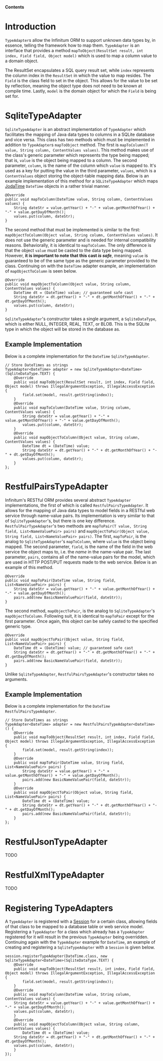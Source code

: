 **Contents**


# Introduction #

`TypeAdapter`s allow the Infinitum ORM to support unknown data types by, in essence, telling the framework how to map them. `TypeAdapter` is an interface that provides a method `mapToObject(ResultSet result, int index, Field field, Object model)` which is used to map a column value to a domain object.

The ResultSet encapsulates a SQL query result set, while `index` represents the column index in the `ResultSet` in which the value to map resides. The `Field` is the class field to set in the object. This allows for the value to be set by reflection, meaning the object type does not need to be known at compile time. Lastly, `model` is the domain object for which the `Field` is being set for.

# SqliteTypeAdapter #

`SqliteTypeAdapter` is an abstract implementation of `TypeAdapter` which facilitates the mapping of Java data types to columns in a SQLite database and vice versa. This class has two methods which must be implemented in addition to `TypeAdapter`s `mapToObject` method. The first is `mapToColumn(T value, String column, ContentValues values)`. This method makes use of the class's generic parameter which represents the type being mapped; that is, `value` is the object being mapped to a column. The second parameter, `column`, is the name of the column which `value` is mapped to. It's used as a key for putting the value in the third parameter, `values`, which is a `ContentValues` object storing the object-table mapping data. Below is an example implementation of this method for a `SQLiteTypeAdapter` which maps [JodaTime](http://joda-time.sourceforge.net/) `DateTime` objects in a rather trivial manner.

```
@Override
public void mapToColumn(DateTime value, String column, ContentValues values) {
    String dateStr = value.getYear() + "-" + value.getMonthOfYear() + "-" + value.getDayOfMonth();
    values.put(column, dateStr);
}
```

The second method that must be implemented is similar to the first: `mapObjectToColumn(Object value, String column, ContentValues values)`. It does not use the generic parameter and is needed for internal compatibility reasons. Behaviorally, it is identical to `mapToColumn`. The only difference is that the object `value` must be casted to the data type being mapped. However, **it is important to note that this cast _is safe_**, meaning `value` is guaranteed to be of the same type as the generic parameter provided to the class. Continuing on with the `DateTime` adapter example, an implementation of `mapObjectToColumn` is seen below.

```
@Override
public void mapObjectToColumn(Object value, String column, ContentValues values) {
    DateTime dt = (DateTime) value; // guaranteed safe cast
    String dateStr = dt.getYear() + "-" + dt.getMonthOfYear() + "-" + dt.getDayOfMonth();
    values.put(column, dateStr);
}
```

`SqliteTypeAdapter`'s constructor takes a single argument, a `SqliteDataType`, which is either NULL, INTEGER, REAL, TEXT, or BLOB. This is the SQLite type in which the object will be stored in the database as.

## Example Implementation ##

Below is a complete implementation for the `DateTime` `SqliteTypeAdapter`.

```
// Store DateTimes as strings
TypeAdapter<DateTime> adapter = new SqliteTypeAdapter<DateTime>(SqliteDataType.TEXT) {
    @Override
    public void mapToObject(ResultSet result, int index, Field field, Object model) throws IllegalArgumentException, IllegalAccessException {
        field.set(model, result.getString(index));
    }
    @Override
    public void mapToColumn(DateTime value, String column, ContentValues values) {
        String dateStr = value.getYear() + "-" + value.getMonthOfYear() + "-" + value.getDayOfMonth();
        values.put(column, dateStr);
    }
    @Override
    public void mapObjectToColumn(Object value, String column, ContentValues values) {
        DateTime dt = (DateTime) value;
        String dateStr = dt.getYear() + "-" + dt.getMonthOfYear() + "-" + dt.getDayOfMonth();
        values.put(column, dateStr);
    }
};
```

# RestfulPairsTypeAdapter #

Infinitum's RESTful ORM provides several abstract `TypeAdapter` implementations, the first of which is called `RestfulPairsTypeAdapter`. It allows for the mapping of Java data types to model fields in a RESTful web service through name-value pairs. Its implementation is very similar to that of `SqliteTypeAdapter`'s, but there is one key difference. `RestfulPairTypeAdapter`'s two methods are `mapToPair(T value, String field, List<NameValuePair> pairs)` and `mapObjectToPair(Object value, String field, List<NameValuePair> pairs)`. The first, `mapToPair`, is the analog to `SqliteTypeAdapter`'s `mapToColumn`, where `value` is the object being mapped. The second parameter, `field`, is the name of the field in the web service the object maps to, i.e. the _name_ in the name-value pair. The last parameter, `pairs`, contains all of the name-value pairs for the model, which are used in HTTP POST/PUT requests made to the web service. Below is an example of this method.

```
@Override
public void mapToPair(DateTime value, String field, List<NameValuePair> pairs) {
    String dateStr = value.getYear() + "-" + value.getMonthOfYear() + "-" + value.getDayOfMonth();
    pairs.add(new BasicNameValuePair(field, dateStr));
}
```

The second method, `mapObjectToPair`, is the analog to `SqliteTypeAdapter`'s `mapObjectToColumn`. Following suit, it is identical to `mapToPair` except for the first parameter. Once again, this object can be safely casted to the specified generic type.

```
@Override
public void mapObjectToPair(Object value, String field, List<NameValuePair> pairs) {
    DateTime dt = (DateTime) value; // guaranteed safe cast
    String dateStr = dt.getYear() + "-" + dt.getMonthOfYear() + "-" + dt.getDayOfMonth();
    pairs.add(new BasicNameValuePair(field, dateStr));
}
```

Unlike `SqliteTypeAdapter`, `RestfulPairsTypeAdapter`'s constructor takes no arguments.

## Example Implementation ##

Below is a complete implementation for the `DateTime` `RestfulPairsTypeAdapter`.

```
// Store DateTimes as strings
TypeAdapter<DateTime> adapter = new RestfulPairsTypeAdapter<DateTime>() {
    @Override
    public void mapToObject(ResultSet result, int index, Field field, Object model) throws IllegalArgumentException, IllegalAccessException {
        field.set(model, result.getString(index));
    }
    @Override
    public void mapToPair(DateTime value, String field, List<NameValuePair> pairs) {
        String dateStr = value.getYear() + "-" + value.getMonthOfYear() + "-" + value.getDayOfMonth();
        pairs.add(new BasicNameValuePair(field, dateStr));
    }
    @Override
    public void mapObjectToPair(Object value, String field, List<NameValuePair> pairs) {
        DateTime dt = (DateTime) value;
        String dateStr = dt.getYear() + "-" + dt.getMonthOfYear() + "-" + dt.getDayOfMonth();
        pairs.add(new BasicNameValuePair(field, dateStr));
    }
};
```

# RestfulJsonTypeAdapter #

TODO

# RestfulXmlTypeAdapter #

TODO

# Registering TypeAdapters #

A `TypeAdapter` is registered with a [Session](Session.md) for a certain class, allowing fields of that class to be mapped to a database table or web service model.  Registering a `TypeAdapter` for a class which already has a `TypeAdapter` registered for it will result in the previous `TypeAdapter` being overridden. Continuing again with the `TypeAdapter` example for `DateTime`, an example of creating and registering a `SqliteTypeAdapter` with a `Session` is given below.

```
session.registerTypeAdapter(DateTime.class, new SqliteTypeAdapter<DateTime>(SqliteDataType.TEXT) {
    @Override
    public void mapToObject(ResultSet result, int index, Field field, Object model) throws IllegalArgumentException, IllegalAccessException {
        field.set(model, result.getString(index));
    }
    @Override
    public void mapToColumn(DateTime value, String column, ContentValues values) {
	String dateStr = value.getYear() + "-" + value.getMonthOfYear() + "-" + value.getDayOfMonth();
	values.put(column, dateStr);
    }
    @Override
    public void mapObjectToColumn(Object value, String column, ContentValues values) {
        DateTime dt = (DateTime) value;
	String dateStr = dt.getYear() + "-" + dt.getMonthOfYear() + "-" + dt.getDayOfMonth();
	values.put(column, dateStr);
    }
});
```